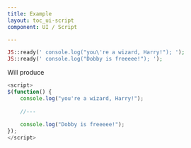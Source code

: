 ```yaml
---
title: Example
layout: toc_ui-script
component: UI / Script

---
```

``` php
JS::ready(' console.log("you\'re a wizard, Harry!"); ');
JS::ready(' console.log("Dobby is freeeee!"); ');
```

Will produce

``` javascript
<script>
$(function() {
    console.log("you're a wizard, Harry!");
    
    //---
    
    console.log("Dobby is freeeee!");
});
</script>
```